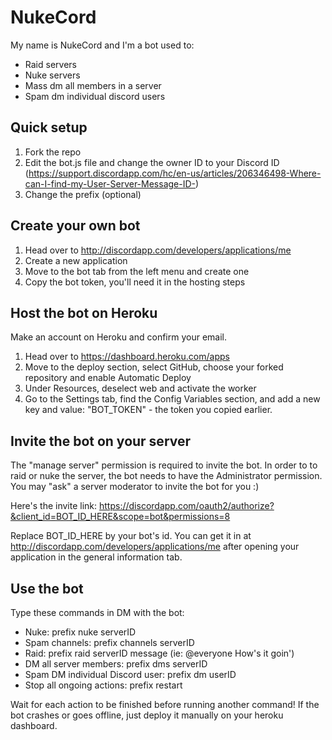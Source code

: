 # NukeCord

My name is NukeCord and I'm a bot used to:
- Raid servers
- Nuke servers
- Mass dm all members in a server
- Spam dm individual discord users

## Quick setup

1. Fork the repo
2. Edit the bot.js file and change the owner ID to your Discord ID (https://support.discordapp.com/hc/en-us/articles/206346498-Where-can-I-find-my-User-Server-Message-ID-)
3. Change the prefix (optional)

## Create your own bot

1. Head over to http://discordapp.com/developers/applications/me
2. Create a new application
3. Move to the bot tab from the left menu and create one
4. Copy the bot token, you'll need it in the hosting steps

## Host the bot on Heroku 

Make an account on Heroku and confirm your email.

1. Head over to https://dashboard.heroku.com/apps
2. Move to the deploy section, select GitHub, choose your forked repository and enable Automatic Deploy
3. Under Resources, deselect web and activate the worker
4. Go to the Settings tab, find the Config Variables section, and add a new key and value: "BOT_TOKEN" - the token you copied earlier.

## Invite the bot on your server

The "manage server" permission is required to invite the bot. 
In order to to raid or nuke the server, the bot needs to have the Administrator permission. You may "ask" a server moderator to invite the bot for you :)

Here's the invite link:
https://discordapp.com/oauth2/authorize?&client_id=BOT_ID_HERE&scope=bot&permissions=8

Replace BOT_ID_HERE by your bot's id. You can get it in at http://discordapp.com/developers/applications/me after opening your application in the general information tab.

## Use the bot

Type these commands in DM with the bot:

- Nuke: prefix nuke serverID
- Spam channels: prefix channels serverID
- Raid: prefix raid serverID message (ie: @everyone How's it goin')
- DM all server members: prefix dms serverID
- Spam DM individual Discord user: prefix dm userID
- Stop all ongoing actions: prefix restart

Wait for each action to be finished before running another command! If the bot crashes or goes offline, just deploy it manually on your heroku dashboard.
